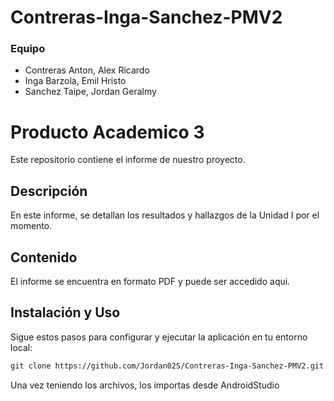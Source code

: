 # Contreras-Inga-Sanchez-PMV2
### Equipo
- Contreras Anton, Alex Ricardo
- Inga Barzola, Emil Hristo
- Sanchez Taipe, Jordan Geralmy
# Producto Academico 3
Este repositorio contiene el informe de nuestro proyecto.
## Descripción
En este informe, se detallan los resultados y hallazgos de la Unidad I por el momento.
## Contenido 
El informe se encuentra en formato PDF y puede ser accedido aqui.
## Instalación y Uso
Sigue estos pasos para configurar y ejecutar la aplicación en tu entorno local:
````markdown
git clone https://github.com/Jordan02S/Contreras-Inga-Sanchez-PMV2.git
````
Una vez teniendo los archivos, los importas desde AndroidStudio
